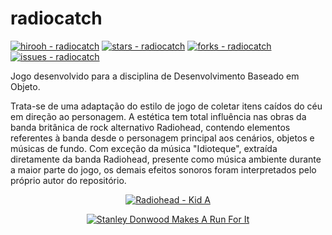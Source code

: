 # radiocatch
[![hirooh - radiocatch](https://img.shields.io/static/v1?label=hirooh&message=radiocatch&color=blue&logo=github)](https://github.com/hirooh/trenchmusic "Go to GitHub repo")
[![stars - radiocatch](https://img.shields.io/github/stars/hirooh/radiocatch?style=social)](https://github.com/hirooh/radiocatch)
[![forks - radiocatch](https://img.shields.io/github/forks/hirooh/radiocatch?style=social)](https://github.com/hirooh/radiocatch)
[![issues - radiocatch](https://img.shields.io/github/issues/hirooh/radiocatch)](https://github.com/hirooh/radiocatch/issues)

Jogo desenvolvido para a disciplina de Desenvolvimento Baseado em Objeto.

Trata-se de uma adaptação do estilo de jogo de coletar itens caídos do céu em direção ao personagem. A estética tem total influência nas obras da banda britânica de rock alternativo Radiohead, contendo elementos referentes à banda desde o personagem principal aos cenários, objetos e músicas de fundo. Com exceção da música "Idioteque", extraída diretamente da banda Radiohead, presente como música ambiente durante a maior parte do jogo, os demais efeitos sonoros foram interpretados pelo próprio autor do repositório.

<div align="center">
  
  [![Radiohead - Kid A](https://upload.wikimedia.org/wikipedia/en/0/02/Radioheadkida.png)](https://en.wikipedia.org/wiki/Kid_A)
  
[![Stanley Donwood Makes A Run For It](https://s3.amazonaws.com/1xrun-news/wp-content/uploads/2020/02/03214754/donwood-featured-run-interview.jpg)](https://news.1xrun.com/radioheads-stanley-donwood-makes-a-run-for-it/)

</div>
